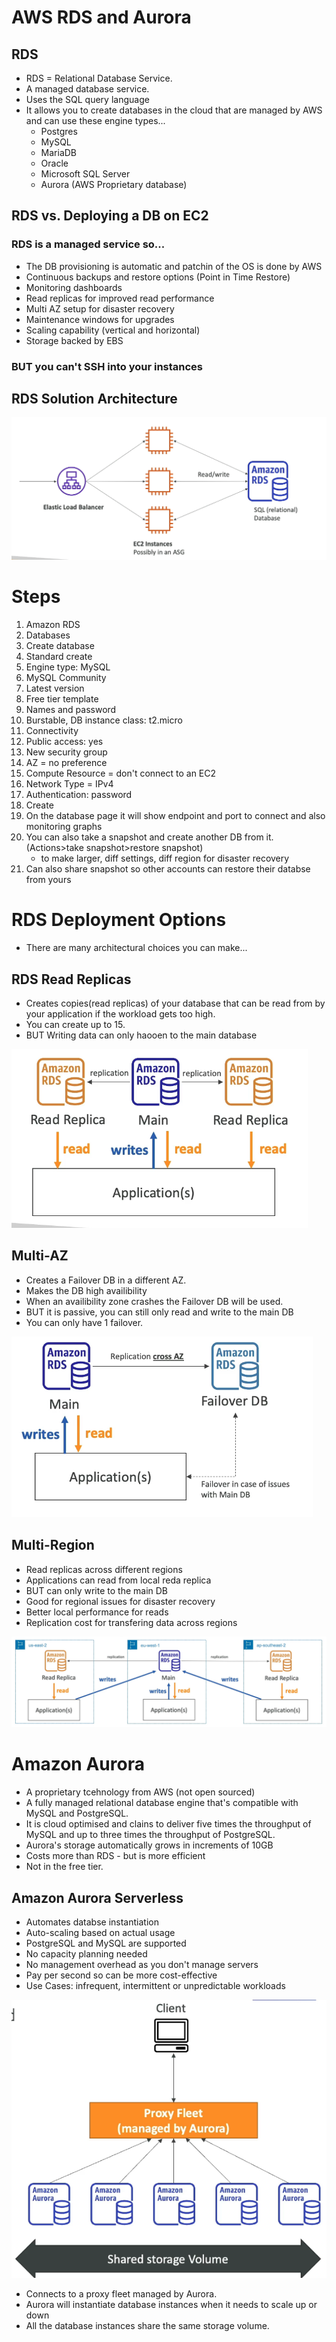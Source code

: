 # AWS RDS and Aurora

## RDS

- RDS = Relational Database Service.
- A managed database service.
- Uses the SQL query language
- It allows you to create databases in the cloud that are managed by AWS and can use these engine types...
  - Postgres
  - MySQL
  - MariaDB
  - Oracle
  - Microsoft SQL Server
  - Aurora (AWS Proprietary database)

## RDS vs. Deploying a DB on EC2

### RDS is a managed service so...
- The DB provisioning is automatic and patchin of the OS is done by AWS
- Continuous backups and restore options (Point in Time Restore)
- Monitoring dashboards
- Read replicas for improved read performance
- Multi AZ setup for disaster recovery
- Maintenance windows for upgrades
- Scaling capability (vertical and horizontal)
- Storage backed by EBS

### BUT you can't SSH into your instances

## RDS Solution Architecture

![](../Images/R.png)

# Steps

1. Amazon RDS
2. Databases
3. Create database
4. Standard create
5. Engine type: MySQL
6. MySQL Community
7. Latest version
8. Free tier template
9. Names and password
10. Burstable, DB instance class: t2.micro
11. Connectivity
12. Public access: yes
13. New security group
14. AZ = no preference
15. Compute Resource = don't connect to an EC2
16. Network Type = IPv4
17. Authentication: password
18. Create
19. On the database page it will show endpoint and port to connect and also monitoring graphs
20. You can also take a snapshot and create another DB from it. (Actions>take snapshot>restore snapshot)
    - to make larger, diff settings, diff region for disaster recovery
21.  Can also share snapshot so other accounts can restore their databse from yours

# RDS Deployment Options

- There are many architectural choices you can make...

## RDS Read Replicas

- Creates copies(read replicas) of your database that can be read from by your application if the workload gets too high.
- You can create up to 15.
- BUT Writing data can only haooen to the main database

![](../Images/rea.png)

## Multi-AZ

- Creates a Failover DB in a different AZ.
- Makes the DB high availibility
- When an availibility zone crashes the Failover DB will be used.
- BUT it is passive, you can still only read and write to the main DB
- You can only have 1 failover.

![](../Images/m.png)

## Multi-Region

- Read replicas across different regions
- Applications can read from local reda replica
- BUT can only write to the main DB
- Good for regional issues for disaster recovery
- Better local performance for reads
- Replication cost for transfering data across regions

![](../Images/mu.png)

# Amazon Aurora

- A proprietary tcehnology from AWS (not open sourced)
- A fully managed relational database engine that's compatible with MySQL and PostgreSQL.
- It is cloud optimised and clains to deliver five times the throughput of MySQL and up to three times the throughput of PostgreSQL.
- Aurora's storage automatically grows in increments of 10GB
- Costs more than RDS - but is more efficient
- Not in the free tier.

## Amazon Aurora Serverless

- Automates databse instantiation
- Auto-scaling based on actual usage
- PostgreSQL and MySQL are supported
- No capacity planning needed
- No management overhead as you don't manage servers
- Pay per second so can be more cost-effective
- Use Cases: infrequent, intermittent or unpredictable workloads

![](../Images/au.png)

- Connects to a proxy fleet managed by Aurora.
- Aurora will instantiate database instances when it needs to scale up or down
- All the database instances share the same storage volume.

